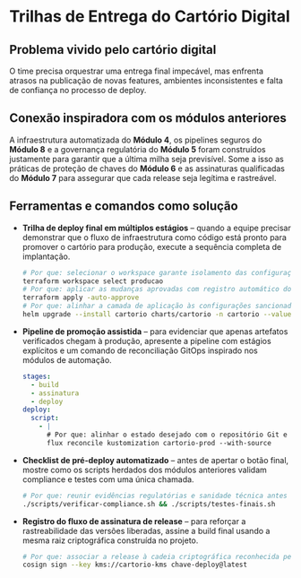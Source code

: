 # Trilhas de Entrega do Cartório Digital

## Problema vivido pelo cartório digital

O time precisa orquestrar uma entrega final impecável, mas enfrenta atrasos na publicação de novas features, ambientes inconsistentes e falta de confiança no processo de deploy.

## Conexão inspiradora com os módulos anteriores

A infraestrutura automatizada do **Módulo 4**, os pipelines seguros do **Módulo 8** e a governança regulatória do **Módulo 5** foram construídos justamente para garantir que a última milha seja previsível. Some a isso as práticas de proteção de chaves do **Módulo 6** e as assinaturas qualificadas do **Módulo 7** para assegurar que cada release seja legítima e rastreável.

## Ferramentas e comandos como solução

- **Trilha de deploy final em múltiplos estágios** – quando a equipe precisar demonstrar que o fluxo de infraestrutura como código está pronto para promover o cartório para produção, execute a sequência completa de implantação.
  ```bash
  # Por que: selecionar o workspace garante isolamento das configurações de produção.
  terraform workspace select producao
  # Por que: aplicar as mudanças aprovadas com registro automático do plano.
  terraform apply -auto-approve
  # Por que: alinhar a camada de aplicação às configurações sancionadas pela diretoria técnica.
  helm upgrade --install cartorio charts/cartorio -n cartorio --values values/producao.yaml
  ```
- **Pipeline de promoção assistida** – para evidenciar que apenas artefatos verificados chegam à produção, apresente a pipeline com estágios explícitos e um comando de reconciliação GitOps inspirado nos módulos de automação.
  ```yaml
  stages:
    - build
    - assinatura
    - deploy
  deploy:
    script:
      - |
        # Por que: alinhar o estado desejado com o repositório Git e registrar a promoção no GitOps.
        flux reconcile kustomization cartorio-prod --with-source
  ```
- **Checklist de pré-deploy automatizado** – antes de apertar o botão final, mostre como os scripts herdados dos módulos anteriores validam compliance e testes com uma única chamada.
  ```bash
  # Por que: reunir evidências regulatórias e sanidade técnica antes da virada.
  ./scripts/verificar-compliance.sh && ./scripts/testes-finais.sh
  ```
- **Registro do fluxo de assinatura de release** – para reforçar a rastreabilidade das versões liberadas, assine a build final usando a mesma raiz criptográfica construída no projeto.
  ```bash
  # Por que: associar a release à cadeia criptográfica reconhecida pelos órgãos reguladores.
  cosign sign --key kms://cartorio-kms chave-deploy@latest
  ```
